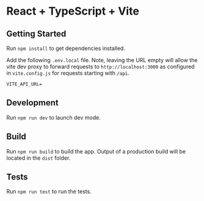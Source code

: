 # React + TypeScript + Vite

## Getting Started

Run `npm install` to get dependencies installed.

Add the following `.env.local` file. Note, leaving the URL empty will allow the vite dev proxy to forward requests to `http://localhost:3000` as configured in `vite.config.js` for requests starting with `/api`.
```text
VITE_API_URL=

```

## Development

Run `npm run dev` to launch dev mode.

## Build

Run `npm run build` to build the app. Output of a production build will be located in the `dist` folder.

## Tests

Run `npm run test` to run the tests.
